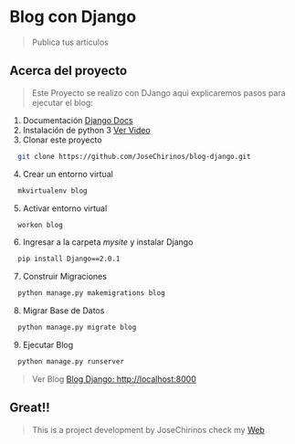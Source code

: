 # Blog con Django
> Publica tus articulos
## Acerca del proyecto
> Este Proyecto se realizo con DJango aqui explicaremos pasos para ejecutar el blog:

1. Documentación [Django Docs](https://www.djangoproject.com/)
2. Instalación de python 3 [Ver Video](https://www.youtube.com/watch?v=i4iwfySVG4M)
3. Clonar este proyecto
```sh
  git clone https://github.com/JoseChirinos/blog-django.git
```
4. Crear un entorno virtual
```sh
  mkvirtualenv blog
```
5. Activar entorno virtual
```sh
  workon blog
```
6. Ingresar a la carpeta *mysite* y instalar Django
```sh
  pip install Django==2.0.1
```
7. Construir Migraciones
```sh
  python manage.py makemigrations blog
```
8. Migrar Base de Datos
```sh
  python manage.py migrate blog
```
9. Ejecutar Blog
```sh
  python manage.py runserver
```
> Ver Blog [Blog Django: http://localhost:8000](http://localhost:8000)


## Great!!
> This is a project development by JoseChirinos check my [Web](http://www.josechirinos.com/)